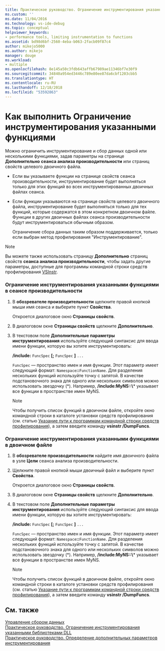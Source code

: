 ```yaml
---
title: Практическое руководство. Ограничение инструментирования указанными функциями | Документация Майкрософт
ms.custom: ''
ms.date: 11/04/2016
ms.technology: vs-ide-debug
ms.topic: conceptual
helpviewer_keywords:
- performance tools, limiting instrumentation to functions
ms.assetid: bd98d6bf-2560-4eba-b063-2facb09f87c4
author: mikejo5000
ms.author: mikejo
manager: douge
ms.workload:
- multiple
ms.openlocfilehash: 8e145a50c3fdb643affb67989ae11346bf7e30f9
ms.sourcegitcommit: 34840a954ed3446c789e80ee87da6cbf1203cbb5
ms.translationtype: HT
ms.contentlocale: ru-RU
ms.lasthandoff: 12/18/2018
ms.locfileid: "53592863"
---
```

# <a name="how-to-limit-instrumentation-to-specific-functions"></a>Как выполнить Ограничение инструментирования указанными функциями
Можно ограничить инструментирование и сбор данных одной или несколькими функциями, задав параметры на странице **Дополнительно** **сеанса анализа производительности** или страниц свойств целевого двоичного файла.  
  
- Если вы указываете функции на странице свойств сеанса производительности, инструментирование будет выполняться только для этих функций во всех инструментированных двоичных файлах сеанса.  
  
- Если функции указываются на странице свойств целевого двоичного файла, инструментирование будет выполняться только для тех функций, которые содержатся в этом конкретном двоичном файле. Функции в других двоичных файлах сеанса производительности будут инструментироваться обычным образом.  
  
  Ограничение сбора данных таким образом поддерживается, только если выбран метод профилирования "Инструментирование".  
  
> [!NOTE]
>  Вы можете также использовать страницу **Дополнительно** страниц свойств **сеанса анализа производительности**, чтобы задать другие параметры, доступные для программы командной строки средств профилирования [VSInstr](../profiling/vsinstr.md).  
  
### <a name="to-limit-instrumentation-to-specific-functions-in-a-performance-session"></a>Ограничение инструментирования указанными функциями в сеансе производительности  
  
1. В **обозревателе производительности** щелкните правой кнопкой мыши имя сеанса и выберите пункт **Свойства**.  
  
    Откроется диалоговое окно **Страницы свойств**.  
  
2. В диалоговом окне **Страницы свойств** щелкните **Дополнительно**.  
  
3. В текстовом поле **Дополнительные параметры инструментирования** используйте следующий синтаксис для ввода имени функции, которую вы хотите инструментировать:  
  
    **/include:** `FuncSpec` **[;** `FuncSpec` **]** `...`  
  
    `FuncSpec` — пространство имен и имя функции. Этот параметр имеет следующий формат: `Namespace`**::**`FunctionName`. Для разделения нескольких функций используйте точку с запятой. В качестве подстановочного знака для одного или нескольких символов можно использовать звездочку (\*). Например, **/include:MyNS::\\*** указывает все функции в пространстве имен MyNS.  
  
   > [!NOTE]
   >  Чтобы получить список функций в двоичном файле, откройте окно командной строки в каталоге установки средств профилирования (см. статью [Указание пути к программам командной строки средств профилирования](../profiling/specifying-the-path-to-profiling-tools-command-line-tools.md)), а затем введите команду **vsinstr /DumpFuncs**.  
  
### <a name="to-limit-instrumentation-to-specific-functions-in-a-binary"></a>Ограничение инструментирования указанными функциями в двоичном файле  
  
1. В **обозревателе производительности** найдите имя двоичного файла в узле **Цели** сеанса анализа производительности.  
  
2. Щелкните правой кнопкой мыши двоичный файл и выберите пункт **Свойства**.  
  
    Откроется диалоговое окно **Страницы свойств**.  
  
3. В диалоговом окне **Страницы свойств** щелкните **Дополнительно**.  
  
4. В текстовом поле **Дополнительные параметры инструментирования** используйте следующий синтаксис для ввода имени функции, которую вы хотите инструментировать:  
  
    **/include:** `FuncSpec` **[;** `FuncSpec` **]** `...`  
  
    `FuncSpec` — пространство имен и имя функции. Этот параметр имеет следующий формат: `Namespace`**::**`FunctionName`. Для разделения нескольких функций используйте точку с запятой. В качестве подстановочного знака для одного или нескольких символов можно использовать звездочку (\*). Например, **/include:MyNS::\\*** указывает все функции в пространстве имен MyNS.  
  
   > [!NOTE]
   >  Чтобы получить список функций в двоичном файле, откройте окно командной строки в каталоге установки средств профилирования (см. статью [Указание пути к программам командной строки средств профилирования](../profiling/specifying-the-path-to-profiling-tools-command-line-tools.md)), а затем введите команду **vsinstr /DumpFuncs**.  
  
## <a name="see-also"></a>См. также  
 [Управление сбором данных](../profiling/controlling-data-collection.md)   
 [Практическое руководство. Ограничение инструментирования указанными библиотеками DLL](../profiling/how-to-limit-instrumentation-to-specific-dlls.md)   
 [Практическое руководство. Определение дополнительных параметров инструментирования](../profiling/how-to-specify-additional-instrumentation-options.md)